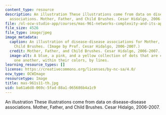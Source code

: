 ```yaml
---
content_type: resource
description: An illustration These illustrations come from data on disease-disease
  associations. Mother, Father, and Child Brushes. Cesar Hidalgo, 2006-2007.
file: /ol-ocw-studio-app/courses/mas-961-networks-complexity-and-its-applications-spring-2011/ba61a6d8069c5fad88a1065686b4a1c9_mas-961s11-th.jpg
file_size: 4526
file_type: image/jpeg
image_metadata:
  caption: An illustration of disease-disease associations for Mother, Father and
    Child Brushes. (Image by Prof. Cesar Hidalgo, 2006-2007.)
  credit: Mother, Father, and Child Brushes. Cesar Hidalgo, 2006-2007.
  image-alt: A blue, a pink, and a yellow collection of dots that are connected to
    one another, within their colors, by lines.
learning_resource_types: []
license: https://creativecommons.org/licenses/by-nc-sa/4.0/
ocw_type: OCWImage
resourcetype: Image
title: mas-961s11-th.jpg
uid: ba61a6d8-069c-5fad-88a1-065686b4a1c9
---
```

An illustration These illustrations come from data on disease-disease associations. Mother, Father, and Child Brushes. Cesar Hidalgo, 2006-2007.
